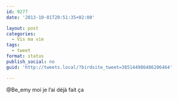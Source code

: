 ```yaml
---
id: 9277
date: '2013-10-01T20:51:35+02:00'

layout: post
categories:
  - Vis ma vie
tags:
  - tweet
format: status
publish_social: no
guid: 'http://tweets.local/?birdsite_tweet=385144986486206464'

---
```


@Be\_emy moi je l’ai déjà fait ça